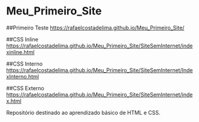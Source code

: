 # Meu_Primeiro_Site

##Primeiro Teste
https://rafaelcostadelima.github.io/Meu_Primeiro_Site/

##CSS Inline
https://rafaelcostadelima.github.io/Meu_Primeiro_Site/SiteSemInternet/indexinline.html

##CSS Interno
https://rafaelcostadelima.github.io/Meu_Primeiro_Site/SiteSemInternet/IndexInterno.html

##CSS Externo
https://rafaelcostadelima.github.io/Meu_Primeiro_Site/SiteSemInternet/index.html

Repositório destinado ao aprendizado básico de HTML e CSS.
